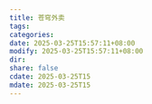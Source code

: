 ```yaml
---
title: 苍穹外卖
tags: 
categories: 
date: 2025-03-25T15:57:11+08:00
modify: 2025-03-25T15:57:11+08:00
dir: 
share: false
cdate: 2025-03-25T15
mdate: 2025-03-25T15
---
```

